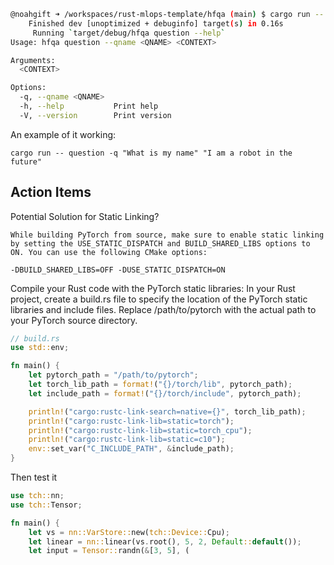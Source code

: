 ```bash
@noahgift ➜ /workspaces/rust-mlops-template/hfqa (main) $ cargo run -- question --help
    Finished dev [unoptimized + debuginfo] target(s) in 0.16s
     Running `target/debug/hfqa question --help`
Usage: hfqa question --qname <QNAME> <CONTEXT>

Arguments:
  <CONTEXT>  

Options:
  -q, --qname <QNAME>  
  -h, --help           Print help
  -V, --version        Print version
  ```

  An example of it working:

  ```cargo run -- question -q "What is my name" "I am a robot in the future"```


##  Action Items

Potential Solution for Static Linking?

```
While building PyTorch from source, make sure to enable static linking by setting the USE_STATIC_DISPATCH and BUILD_SHARED_LIBS options to ON. You can use the following CMake options:

-DBUILD_SHARED_LIBS=OFF -DUSE_STATIC_DISPATCH=ON
```

Compile your Rust code with the PyTorch static libraries:
In your Rust project, create a build.rs file to specify the location of the PyTorch static libraries and include files. Replace /path/to/pytorch with the actual path to your PyTorch source directory.

```rust
// build.rs
use std::env;

fn main() {
    let pytorch_path = "/path/to/pytorch";
    let torch_lib_path = format!("{}/torch/lib", pytorch_path);
    let include_path = format!("{}/torch/include", pytorch_path);

    println!("cargo:rustc-link-search=native={}", torch_lib_path);
    println!("cargo:rustc-link-lib=static=torch");
    println!("cargo:rustc-link-lib=static=torch_cpu");
    println!("cargo:rustc-link-lib=static=c10");
    env::set_var("C_INCLUDE_PATH", &include_path);
}
```

Then test it

```rust
use tch::nn;
use tch::Tensor;

fn main() {
    let vs = nn::VarStore::new(tch::Device::Cpu);
    let linear = nn::linear(vs.root(), 5, 2, Default::default());
    let input = Tensor::randn(&[3, 5], (
```



